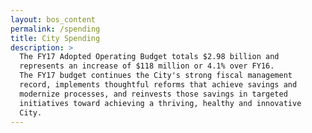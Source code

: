 ```yaml
---
layout: bos_content
permalink: /spending
title: City Spending
description: >
  The FY17 Adopted Operating Budget totals $2.98 billion and 
  represents an increase of $118 million or 4.1% over FY16. 
  The FY17 budget continues the City's strong fiscal management 
  record, implements thoughtful reforms that achieve savings and 
  modernize processes, and reinvests those savings in targeted 
  initiatives toward achieving a thriving, healthy and innovative 
  City.
---
```

